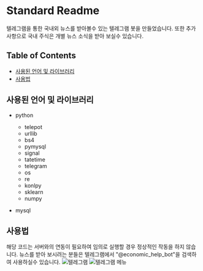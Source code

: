 # Standard Readme

텔레그램을 통한 국내외 뉴스를 받아볼수 있는 텔레그램 봇을 만들었습니다. 또한 추가 사항으로 국내 주식은 개별 뉴스 소식을 받아 보실수 있습니다.


## Table of Contents

- [사용된 언어 및 라이브러리](#사용된-언어-및-라이브러리)
- [사용법](#사용법)


## 사용된 언어 및 라이브러리

- python
	- telepot
	- urllib
	- bs4
	- pymysql
	- signal
	- tatetime
	- telegram
	- os
	- re
	- konlpy
	- sklearn
	- numpy
	
- mysql


## 사용법

해당 코드는 서버와의 연동이 필요하여 임의로 실행할 경우 정상적인 작동을 하지 않습니다.
뉴스를 받아 보시려는 분들은 텔레그램에서 "@economic_help_bot"을 검색하여 사용하실수 있습니다.
![텔레그램](https://user-images.githubusercontent.com/49528515/106888319-bc92f600-6729-11eb-9204-d9a0238add8f.jpg)
![텔레그램 메뉴](https://user-images.githubusercontent.com/49528515/105572119-886a1d80-5d98-11eb-850c-68cf36b93ddd.PNG)

